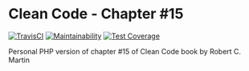 # Clean Code - Chapter #15

[![TravisCI](https://travis-ci.org/jlttt/cleanCode-chapter15.svg?branch=master)](https://travis-ci.org/jlttt/cleanCode-chapter15)
[![Maintainability](https://api.codeclimate.com/v1/badges/7e33e3403e59e305df40/maintainability)](https://codeclimate.com/github/jlttt/cleanCode-chapter15/maintainability)
[![Test Coverage](https://api.codeclimate.com/v1/badges/7e33e3403e59e305df40/test_coverage)](https://codeclimate.com/github/jlttt/cleanCode-chapter15/test_coverage)

Personal PHP version of chapter #15 of Clean Code book by Robert C. Martin
